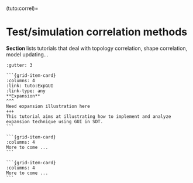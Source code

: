 ```{include} ../header.md
```
(tuto:correl)=
# Test/simulation correlation methods

**Section [](tuto:correl)** lists tutorials that deal with topology correlation, shape correlation, model updating...

````{grid}
:gutter: 3

```{grid-item-card} 
:columns: 4
:link: tuto:ExpGUI
:link-type: any
**Expansion**
^^^
Need expansion illustration here
+++
This tutorial aims at illustrating how to implement and analyze expansion technique using GUI in SDT.
```

```{grid-item-card}
:columns: 4
More to come ...
```

```{grid-item-card}
:columns: 4
More to come ...
```

````